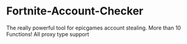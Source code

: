 # Fortnite-Account-Checker
The really powerful tool for epicgames account stealing. More than 10 Functions! All proxy type support
